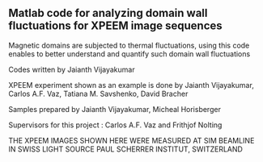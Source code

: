 Matlab code for analyzing domain wall fluctuations for XPEEM image sequences
-------------------------------------------------------------------
Magnetic domains are subjected to thermal fluctuations, using this code enables to better understand and quantify such domain wall fluctuations

Codes written by Jaianth Vijayakumar

XPEEM experiment shown as an example is done by Jaianth Vijayakumar,
Carlos A.F. Vaz, Tatiana M. Savshenko, David Bracher

Samples prepared by Jaianth Vijayakumar, Micheal Horisberger

Supervisors for this project : Carlos A.F. Vaz and Frithjof Nolting

THE XPEEM IMAGES SHOWN HERE WERE MEASURED AT SIM BEAMLINE IN SWISS LIGHT SOURCE
PAUL SCHERRER INSTITUT, SWITZERLAND



